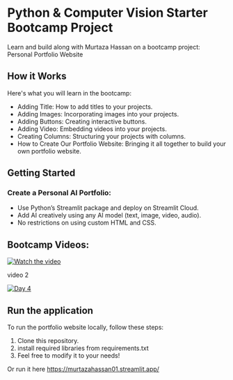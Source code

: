 # Python & Computer Vision Starter Bootcamp Project

Learn and build along with Murtaza Hassan on a bootcamp project: Personal Portfolio Website

## How it Works
Here's what you will learn in the bootcamp: 
-  Adding Title: How to add titles to your projects.
-  Adding Images: Incorporating images into your projects.
-  Adding Buttons: Creating interactive buttons.
-  Adding Video: Embedding videos into your projects.
-  Creating Columns: Structuring your projects with columns.
-  How to Create Our Portfolio Website: Bringing it all together to build your own portfolio website.

## Getting Started
### Create a Personal AI Portfolio:
-  Use Python’s Streamlit package and deploy on Streamlit Cloud.
-  Add AI creatively using any AI model (text, image, video, audio).
-  No restrictions on using custom HTML and CSS.

## Bootcamp Videos:

[![Watch the video](https://img.youtube.com/vi/_2UqdX8dcsU&t=6908s/0.jpg)](https://www.youtube.com/watch?v=_2UqdX8dcsU&t=6908s)


video 2

[![Day 4](https://img.youtube.com/vi/pe6b095gOSU/0.jpg)](https://www.youtube.com/watch?v=pe6b095gOSU)

## Run the application

To run the portfolio website locally, follow these steps:

1. Clone this repository.
2. install required libraries from requirements.txt
3. Feel free to modify it to your needs!

Or run it here https://murtazahassan01.streamlit.app/
